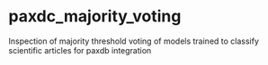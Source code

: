 # paxdc_majority_voting
Inspection of majority threshold voting of models trained to classify scientific articles for paxdb integration
